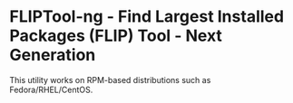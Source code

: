 # FLIPTool-ng - Find Largest Installed Packages (FLIP) Tool - Next Generation
This utility works on RPM-based distributions such as Fedora/RHEL/CentOS.
